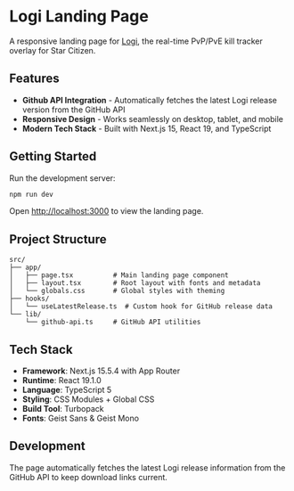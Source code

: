 # Logi Landing Page

A responsive landing page for [Logi](https://github.com/OMTut/Logi), the real-time PvP/PvE kill tracker overlay for Star Citizen.

## Features

- **Github API Integration** - Automatically fetches the latest Logi release version from the GitHub API
- **Responsive Design** - Works seamlessly on desktop, tablet, and mobile
- **Modern Tech Stack** - Built with Next.js 15, React 19, and TypeScript

## Getting Started

Run the development server:

```bash
npm run dev
```

Open [http://localhost:3000](http://localhost:3000) to view the landing page.

## Project Structure

```
src/
├── app/
│   ├── page.tsx          # Main landing page component
│   ├── layout.tsx        # Root layout with fonts and metadata
│   └── globals.css       # Global styles with theming
├── hooks/
│   └── useLatestRelease.ts  # Custom hook for GitHub release data
└── lib/
    └── github-api.ts     # GitHub API utilities
```

## Tech Stack

- **Framework**: Next.js 15.5.4 with App Router
- **Runtime**: React 19.1.0
- **Language**: TypeScript 5
- **Styling**: CSS Modules + Global CSS
- **Build Tool**: Turbopack
- **Fonts**: Geist Sans & Geist Mono

## Development

The page automatically fetches the latest Logi release information from the GitHub API to keep download links current.
